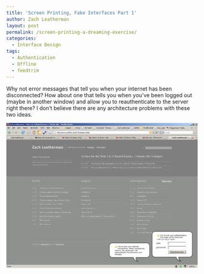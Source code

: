 ```yaml
---
title: 'Screen Printing, Fake Interfaces Part 1'
author: Zach Leatherman
layout: post
permalink: /screen-printing-a-dreaming-exercise/
categories:
  - Interface Design
tags:
  - Authentication
  - Offline
  - feedtrim
---
```


Why not error messages that tell you when your internet has been disconnected? How about one that tells you when you’ve been logged out (maybe in another window) and allow you to reauthenticate to the server right there? I don’t believe there are any architecture problems with these two ideas.

[![Error Messages][2]][2]

 [2]: /web/wp-content/uploads/2007/02/image2.jpg "Error Messages"
